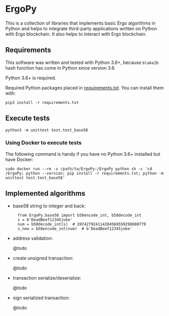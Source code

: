 ErgoPy
======

This is a collection of libraries that implements basic Ergo algorithms in Python and helps to integrate third-party applications written on Python with Ergo blockchain. It also helps to interact with Ergo blockchain.


## Requirements

This software was written and tested with Python 3.6+, because `blake2b` hash function has come in Python since version 3.6.

Python 3.6+ is required.

Required Python packages placed in [requirements.txt](requirements.txt). You can install them with:

    pip3 install -r requirements.txt


## Execute tests

    python3 -m unittest test.test_base58

### Using Docker to execute tests

The following command is handy if you have no Python 3.6+ installed but have Docker:

    sudo docker run --rm -v /path/to/ErgoPy:/ErgoPy python sh -c 'cd /ErgoPy; python --version; pip install -r requirements.txt; python -m unittest test.test_base58'


## Implemented algorithms

- base58 string to integer and back:

        from ErgoPy.base58 import b58encode_int, b58decode_int
        s = b'DeadBeef12345joke'
        num = b58decode_int(s)  # 207427924114284569559298880779
        s_new = b58encode_int(num)  # b'DeadBeef12345joke'

- address validation:

    @todo

- create unsigned transaction:

    @todo

- transaction serialize/deserialize:

    @todo

- sign serialized transaction:

    @todo
